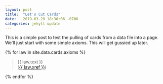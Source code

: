 ```yaml
---
layout: post
title:  "Let's Cut Cards"
date:   2019-03-20 18:30:06 -0700
categories: jekyll update
---
```


This is a simple post to test the pulling of cards from a data file into a page.
We'll just start with some simple axioms. This will get gussied up later.

{% for law in site.data.cards.axioms %}
<blockquote>
{{ law.text }}
<br>
(<a href="{{ law.xref }}">{{ law.xref }}</a>)
</blockquote>
{% endfor %}